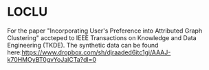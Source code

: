 # LOCLU
For the paper "Incorporating User's Preference into Attributed Graph Clustering" accteped to IEEE Transactions on Knowledge and Data Engineering (TKDE). The synthetic data can be found here:https://www.dropbox.com/sh/djraaded6itc1gi/AAAJ-k70HMOyBT0gvYoJalCTa?dl=0
